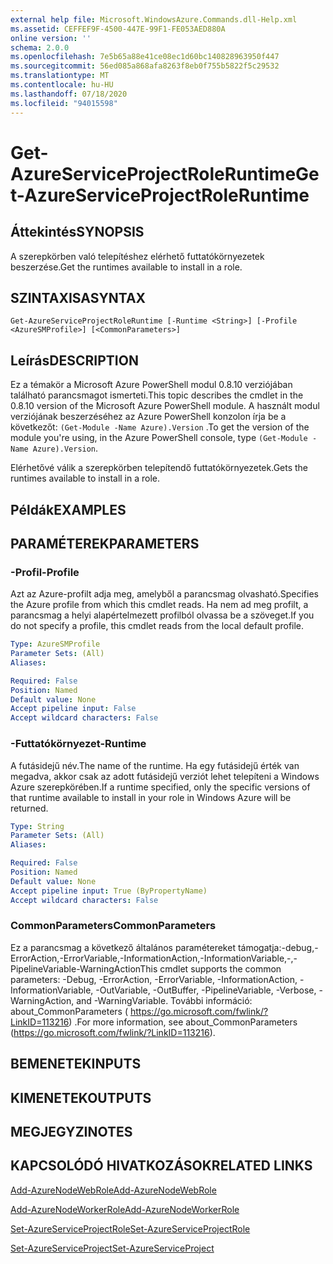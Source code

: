 ```yaml
---
external help file: Microsoft.WindowsAzure.Commands.dll-Help.xml
ms.assetid: CEFFEF9F-4500-447E-99F1-FE053AED880A
online version: ''
schema: 2.0.0
ms.openlocfilehash: 7e5b65a88e41ce08ec1d60bc140828963950f447
ms.sourcegitcommit: 56ed085a868afa8263f8eb0f755b5822f5c29532
ms.translationtype: MT
ms.contentlocale: hu-HU
ms.lasthandoff: 07/18/2020
ms.locfileid: "94015598"
---
```

# <span data-ttu-id="d5f13-101">Get-AzureServiceProjectRoleRuntime</span><span class="sxs-lookup"><span data-stu-id="d5f13-101">Get-AzureServiceProjectRoleRuntime</span></span>

## <span data-ttu-id="d5f13-102">Áttekintés</span><span class="sxs-lookup"><span data-stu-id="d5f13-102">SYNOPSIS</span></span>
<span data-ttu-id="d5f13-103">A szerepkörben való telepítéshez elérhető futtatókörnyezetek beszerzése.</span><span class="sxs-lookup"><span data-stu-id="d5f13-103">Get the runtimes available to install in a role.</span></span>

## <span data-ttu-id="d5f13-104">SZINTAXISA</span><span class="sxs-lookup"><span data-stu-id="d5f13-104">SYNTAX</span></span>

```
Get-AzureServiceProjectRoleRuntime [-Runtime <String>] [-Profile <AzureSMProfile>] [<CommonParameters>]
```

## <span data-ttu-id="d5f13-105">Leírás</span><span class="sxs-lookup"><span data-stu-id="d5f13-105">DESCRIPTION</span></span>
<span data-ttu-id="d5f13-106">Ez a témakör a Microsoft Azure PowerShell modul 0.8.10 verziójában található parancsmagot ismerteti.</span><span class="sxs-lookup"><span data-stu-id="d5f13-106">This topic describes the cmdlet in the 0.8.10 version of the Microsoft Azure PowerShell module.</span></span>
<span data-ttu-id="d5f13-107">A használt modul verziójának beszerzéséhez az Azure PowerShell konzolon írja be a következőt: `(Get-Module -Name Azure).Version` .</span><span class="sxs-lookup"><span data-stu-id="d5f13-107">To get the version of the module you're using, in the Azure PowerShell console, type `(Get-Module -Name Azure).Version`.</span></span>

<span data-ttu-id="d5f13-108">Elérhetővé válik a szerepkörben telepítendő futtatókörnyezetek.</span><span class="sxs-lookup"><span data-stu-id="d5f13-108">Gets the runtimes available to install in a role.</span></span>

## <span data-ttu-id="d5f13-109">Példák</span><span class="sxs-lookup"><span data-stu-id="d5f13-109">EXAMPLES</span></span>

## <span data-ttu-id="d5f13-110">PARAMÉTEREK</span><span class="sxs-lookup"><span data-stu-id="d5f13-110">PARAMETERS</span></span>

### <span data-ttu-id="d5f13-111">-Profil</span><span class="sxs-lookup"><span data-stu-id="d5f13-111">-Profile</span></span>
<span data-ttu-id="d5f13-112">Azt az Azure-profilt adja meg, amelyből a parancsmag olvasható.</span><span class="sxs-lookup"><span data-stu-id="d5f13-112">Specifies the Azure profile from which this cmdlet reads.</span></span>
<span data-ttu-id="d5f13-113">Ha nem ad meg profilt, a parancsmag a helyi alapértelmezett profilból olvassa be a szöveget.</span><span class="sxs-lookup"><span data-stu-id="d5f13-113">If you do not specify a profile, this cmdlet reads from the local default profile.</span></span>

```yaml
Type: AzureSMProfile
Parameter Sets: (All)
Aliases: 

Required: False
Position: Named
Default value: None
Accept pipeline input: False
Accept wildcard characters: False
```

### <span data-ttu-id="d5f13-114">-Futtatókörnyezet</span><span class="sxs-lookup"><span data-stu-id="d5f13-114">-Runtime</span></span>
<span data-ttu-id="d5f13-115">A futásidejű név.</span><span class="sxs-lookup"><span data-stu-id="d5f13-115">The name of the runtime.</span></span>
<span data-ttu-id="d5f13-116">Ha egy futásidejű érték van megadva, akkor csak az adott futásidejű verziót lehet telepíteni a Windows Azure szerepkörében.</span><span class="sxs-lookup"><span data-stu-id="d5f13-116">If a runtime specified, only the specific versions of that runtime available to install in your role in Windows Azure will be returned.</span></span>

```yaml
Type: String
Parameter Sets: (All)
Aliases: 

Required: False
Position: Named
Default value: None
Accept pipeline input: True (ByPropertyName)
Accept wildcard characters: False
```

### <span data-ttu-id="d5f13-117">CommonParameters</span><span class="sxs-lookup"><span data-stu-id="d5f13-117">CommonParameters</span></span>
<span data-ttu-id="d5f13-118">Ez a parancsmag a következő általános paramétereket támogatja:-debug,-ErrorAction,-ErrorVariable,-InformationAction,-InformationVariable,-,-PipelineVariable-WarningAction</span><span class="sxs-lookup"><span data-stu-id="d5f13-118">This cmdlet supports the common parameters: -Debug, -ErrorAction, -ErrorVariable, -InformationAction, -InformationVariable, -OutVariable, -OutBuffer, -PipelineVariable, -Verbose, -WarningAction, and -WarningVariable.</span></span> <span data-ttu-id="d5f13-119">További információ: about_CommonParameters ( https://go.microsoft.com/fwlink/?LinkID=113216) .</span><span class="sxs-lookup"><span data-stu-id="d5f13-119">For more information, see about_CommonParameters (https://go.microsoft.com/fwlink/?LinkID=113216).</span></span>

## <span data-ttu-id="d5f13-120">BEMENETEK</span><span class="sxs-lookup"><span data-stu-id="d5f13-120">INPUTS</span></span>

## <span data-ttu-id="d5f13-121">KIMENETEK</span><span class="sxs-lookup"><span data-stu-id="d5f13-121">OUTPUTS</span></span>

## <span data-ttu-id="d5f13-122">MEGJEGYZI</span><span class="sxs-lookup"><span data-stu-id="d5f13-122">NOTES</span></span>

## <span data-ttu-id="d5f13-123">KAPCSOLÓDÓ HIVATKOZÁSOK</span><span class="sxs-lookup"><span data-stu-id="d5f13-123">RELATED LINKS</span></span>

[<span data-ttu-id="d5f13-124">Add-AzureNodeWebRole</span><span class="sxs-lookup"><span data-stu-id="d5f13-124">Add-AzureNodeWebRole</span></span>](./Add-AzureNodeWebRole.md)

[<span data-ttu-id="d5f13-125">Add-AzureNodeWorkerRole</span><span class="sxs-lookup"><span data-stu-id="d5f13-125">Add-AzureNodeWorkerRole</span></span>](./Add-AzureNodeWorkerRole.md)

[<span data-ttu-id="d5f13-126">Set-AzureServiceProjectRole</span><span class="sxs-lookup"><span data-stu-id="d5f13-126">Set-AzureServiceProjectRole</span></span>](./Set-AzureServiceProjectRole.md)

[<span data-ttu-id="d5f13-127">Set-AzureServiceProject</span><span class="sxs-lookup"><span data-stu-id="d5f13-127">Set-AzureServiceProject</span></span>](./Set-AzureServiceProject.md)


